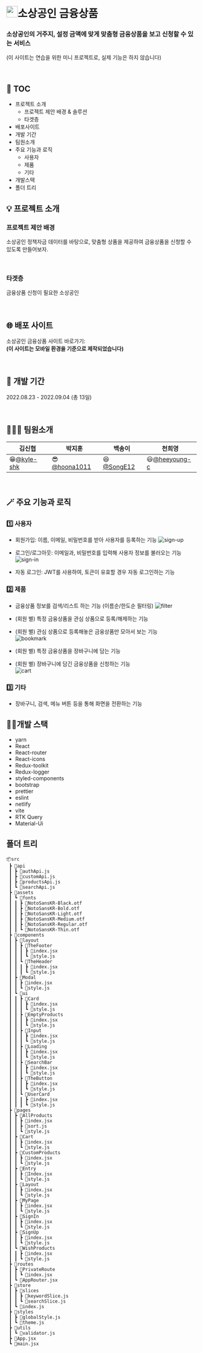 # <img src="https://user-images.githubusercontent.com/76432731/188314408-f5b38853-8104-4dc5-a929-964d6c14d4e0.png" width="30"/>소상공인 금융상품

### 소상공인의 거주지, 설정 금액에 맞게 맞춤형 금융상품을 보고 신청할 수 있는 서비스

(이 사이트는 연습을 위한 미니 프로젝트로, 실제 기능은 하지 않습니다)

<br />

## 📝 TOC

- 프로젝트 소개
  - 프로젝트 제안 배경 & 솔루션
  - 타겟층
- 배포사이트
- 개발 기간
- 팀원소개
- 주요 기능과 로직
  - 사용자
  - 제품
  - 기타
- 개발스택
- 폴더 트리
  <br />

## 💡 프로젝트 소개

### 프로젝트 제안 배경

소상공인 정책자금 데이터를 바탕으로, 맞춤형 상품을 제공하여 금융상품을 신청할 수 있도록 만들어보자.

<br />

### 타겟층

금융상품 신청이 필요한 소상공인

<br />

## 🌐 배포 사이트

소상공인 금융상품 사이트 바로가기: []()  
**(이 사이트는 모바일 환경을 기준으로 제작되었습니다)**

<br />

## 📅 개발 기간

2022.08.23 - 2022.09.04 (총 13일)

<br />

## 🧑‍🤝‍🧑 팀원소개

| 김신협                                     | 박지훈                                       | 백송이                                   | 천희영                                         |
| ------------------------------------------ | -------------------------------------------- | ---------------------------------------- | ---------------------------------------------- |
| 😁[@kyle-shk](https://github.com/kyle-shk) | 😎[@hoona1011](https://github.com/hoona1011) | 😆[@SongE12](https://github.com/SongE12) | 😃[@heeyoung-c](https://github.com/heeyoung-c) |

<br />

## 🪄 주요 기능과 로직

### :one: 사용자

- 회원가입: 이름, 이메일, 비밀번호를 받아 사용자를 등록하는 기능
  ![sign-up](https://user-images.githubusercontent.com/76432731/188315603-7f5cb1bb-cfa3-4f0a-9a82-dde995fc57c4.png)

- 로그인/로그아웃: 이메일과, 비밀번호를 입력해 사용자 정보를 불러오는 기능
  ![sign-in](https://user-images.githubusercontent.com/76432731/188315649-2e32ddc8-6d74-4caa-a901-393cb6206a9a.png)

- 자동 로그인: JWT를 사용하여, 토큰이 유효할 경우 자동 로그인하는 기능

### :two: 제품

- 금융상품 정보를 검색/리스트 하는 기능 (이름순/한도순 필터링)
  ![filter](https://user-images.githubusercontent.com/76432731/188316185-a3d7d2be-c107-42d4-a3f7-acb2be59aae7.png)

- (회원 별) 특정 금융상품을 관심 상품으로 등록/해제하는 기능
- (회원 별) 관심 상품으로 등록해놓은 금융상품만 모아서 보는 기능  
  ![bookmark](https://user-images.githubusercontent.com/76432731/188316185-a3d7d2be-c107-42d4-a3f7-acb2be59aae7.png)

- (회원 별) 특정 금융상품을 장바구니에 담는 기능
- (회원 별) 장바구니에 담긴 금융상품을 신청하는 기능  
  ![cart](https://user-images.githubusercontent.com/76432731/188316218-c1f34a9f-bbc5-4fa4-b67c-a0120617aa32.png)

### :three: 기타

- 장바구니, 검색, 메뉴 버튼 등을 통해 화면을 전환하는 기능

## 👨‍💻개발 스택

- yarn
- React
- React-router
- React-icons
- Redux-toolkit
- Redux-logger
- styled-components
- bootstrap
- prettier
- eslint
- netlify
- vite
- RTK Query
- Material-Ui

## 폴더 트리

```
📦src
 ┣ 📂api
 ┃ ┣ 📜authApi.js
 ┃ ┣ 📜customApi.js
 ┃ ┣ 📜productsApi.js
 ┃ ┗ 📜searchApi.js
 ┣ 📂assets
 ┃ ┗ 📂fonts
 ┃ ┃ ┣ 📜NotoSansKR-Black.otf
 ┃ ┃ ┣ 📜NotoSansKR-Bold.otf
 ┃ ┃ ┣ 📜NotoSansKR-Light.otf
 ┃ ┃ ┣ 📜NotoSansKR-Medium.otf
 ┃ ┃ ┣ 📜NotoSansKR-Regular.otf
 ┃ ┃ ┗ 📜NotoSansKR-Thin.otf
 ┣ 📂components
 ┃ ┣ 📂layout
 ┃ ┃ ┣ 📂TheFooter
 ┃ ┃ ┃ ┣ 📜index.jsx
 ┃ ┃ ┃ ┗ 📜style.js
 ┃ ┃ ┗ 📂TheHeader
 ┃ ┃ ┃ ┣ 📜index.jsx
 ┃ ┃ ┃ ┗ 📜style.js
 ┃ ┣ 📂Modal
 ┃ ┃ ┣ 📜index.jsx
 ┃ ┃ ┗ 📜style.js
 ┃ ┗ 📂ui
 ┃ ┃ ┣ 📂Card
 ┃ ┃ ┃ ┣ 📜index.jsx
 ┃ ┃ ┃ ┗ 📜style.js
 ┃ ┃ ┣ 📂EmptyProducts
 ┃ ┃ ┃ ┣ 📜index.jsx
 ┃ ┃ ┃ ┗ 📜style.js
 ┃ ┃ ┣ 📂Input
 ┃ ┃ ┃ ┣ 📜index.jsx
 ┃ ┃ ┃ ┗ 📜style.js
 ┃ ┃ ┣ 📂Loading
 ┃ ┃ ┃ ┣ 📜index.jsx
 ┃ ┃ ┃ ┗ 📜style.js
 ┃ ┃ ┣ 📂SearchBar
 ┃ ┃ ┃ ┣ 📜index.jsx
 ┃ ┃ ┃ ┗ 📜style.js
 ┃ ┃ ┣ 📂TheButton
 ┃ ┃ ┃ ┣ 📜index.jsx
 ┃ ┃ ┃ ┗ 📜style.js
 ┃ ┃ ┗ 📂UserCard
 ┃ ┃ ┃ ┣ 📜index.jsx
 ┃ ┃ ┃ ┗ 📜style.js
 ┣ 📂pages
 ┃ ┣ 📂AllProducts
 ┃ ┃ ┣ 📜index.jsx
 ┃ ┃ ┣ 📜sort.js
 ┃ ┃ ┗ 📜style.js
 ┃ ┣ 📂Cart
 ┃ ┃ ┣ 📜index.jsx
 ┃ ┃ ┗ 📜style.js
 ┃ ┣ 📂CustomProducts
 ┃ ┃ ┣ 📜index.jsx
 ┃ ┃ ┗ 📜style.js
 ┃ ┣ 📂Entry
 ┃ ┃ ┣ 📜Index.jsx
 ┃ ┃ ┗ 📜style.js
 ┃ ┣ 📂Layout
 ┃ ┃ ┣ 📜index.jsx
 ┃ ┃ ┗ 📜style.js
 ┃ ┣ 📂MyPage
 ┃ ┃ ┣ 📜index.jsx
 ┃ ┃ ┗ 📜style.js
 ┃ ┣ 📂SignIn
 ┃ ┃ ┣ 📜index.jsx
 ┃ ┃ ┗ 📜style.js
 ┃ ┣ 📂SignUp
 ┃ ┃ ┣ 📜index.jsx
 ┃ ┃ ┗ 📜style.js
 ┃ ┗ 📂WishProducts
 ┃ ┃ ┣ 📜index.jsx
 ┃ ┃ ┗ 📜style.js
 ┣ 📂routes
 ┃ ┣ 📂PrivateRoute
 ┃ ┃ ┗ 📜index.jsx
 ┃ ┗ 📜AppRouter.jsx
 ┣ 📂store
 ┃ ┣ 📂slices
 ┃ ┃ ┣ 📜keywordSlice.js
 ┃ ┃ ┗ 📜searchSlice.js
 ┃ ┗ 📜index.js
 ┣ 📂styles
 ┃ ┣ 📜globalStyle.js
 ┃ ┗ 📜theme.js
 ┣ 📂utils
 ┃ ┗ 📜validator.js
 ┣ 📜App.jsx
 ┗ 📜main.jsx
```
